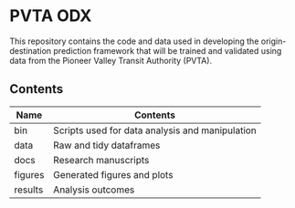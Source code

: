# PVTA ODX
This repository contains the code and data used in developing the origin-destination prediction framework that will be trained and validated using data from the Pioneer Valley Transit Authority (PVTA).



## Contents

|  Name | Contents |
|  ----  | ----  |
| bin  | Scripts used for data analysis and manipulation | 
| data  | Raw and tidy dataframes | 
| docs | Research manuscripts | 
| figures | Generated figures and plots |
| results | Analysis outcomes |

